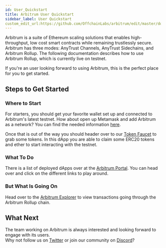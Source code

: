```yaml
---
id: User_Quickstart
title: Arbitrum User Quickstart
sidebar_label: User Quickstart
custom_edit_url:https://github.com/OffchainLabs/arbitrum/edit/master/docs/Developer_Quickstart.md
---
```


Arbitrum is a suite of Ethereum scaling solutions that enables high-throughput, low cost smart contracts while remaining trustlessly secure. Arbitrum has three modes: AnyTrust Channels, AnyTrust Sidechains, and Arbitrum Rollup. The following documentation describes how to use Arbitrum Rollup, which is currently live on testnet.

If you're an user looking forward to using Arbitrum, this is the perfect place for you to get started.

## Steps to Get Started

### Where to Start

For starters, you should get your favorite wallet set up and connected to Arbitrum's latest testnet. How about open up Metamask and add Arbitrum as a network? You can find the needed information [here](Public_Testnet.md#connection-information).

Once that is out of the way you should header over to our [Token Faucet](https://faucet.arbitrum.io/) to grab some tokens. In this dApp you are able to claim some ERC20 tokens and ether to start interacting with the testnet.

### What To Do

There is a list of deployed dApps over at the [Arbitrum Portal](https://portal.arbitrum.io/). You can head over and click on the different links to play around.

### But What Is Going On

Head over to the [Arbitrum Explorer](https://explorer.arbitrum.io/) to view transactions going through the Arbitrum Rollup chain.

## What Next

The team working on Arbitrum is always interested and looking forward to engage with its users.  
Why not follow us on [Twitter](https://twitter.com/arbitrum) or join our community on [Discord](https://discord.gg/5KE54JwyTs)?
